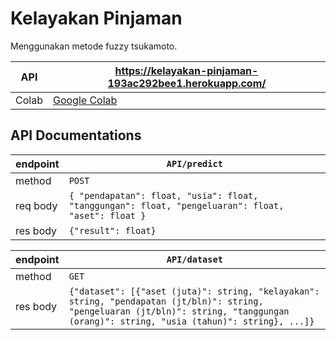 # Kelayakan Pinjaman
Menggunakan metode fuzzy tsukamoto.

| API | https://kelayakan-pinjaman-193ac292bee1.herokuapp.com/  |
|-----|---------------------------------------------------------|
|Colab| <a href="https://colab.research.google.com/drive/1P2qeWxOnwBv67Jkw47Z5kVm2ykOqkxY_?usp=sharing">Google Colab</a> |

## API Documentations
| <b>endpoint</b> | `API/predict`                                                                                          |
|-----------------|--------------------------------------------------------------------------------------------------------|
| method          | `POST`                                                                                                 |
| req body        | ```{ "pendapatan": float, "usia": float, "tanggungan": float, "pengeluaran": float, "aset": float }``` |
| res body        | ```{"result": float}```                                                                                |

| <b>endpoint</b> | `API/dataset`                                                                                                                                                                               |
|-----------------|---------------------------------------------------------------------------------------------------------------------------------------------------------------------------------------------|
| method          | `GET`                                                                                                                                                                                       |
| res body        | ```{"dataset": [{"aset (juta)": string, "kelayakan": string, "pendapatan (jt/bln)": string, "pengeluaran (jt/bln)": string, "tanggungan (orang)": string, "usia (tahun)": string}, ...]}``` |




